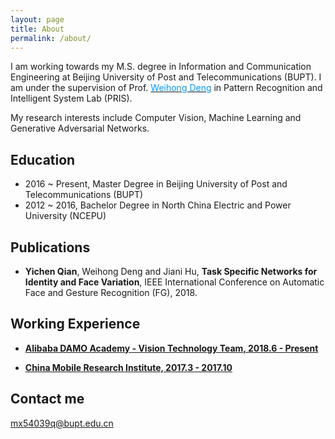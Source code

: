 ```yaml
---
layout: page
title: About
permalink: /about/
---
```


I am working towards my M.S. degree in Information and Communication Engineering at Beijing University of Post and Telecommunications (BUPT). I am under the supervision of Prof. [<font color=#0099ff>Weihong Deng</font>](http://www.pris.net.cn/introduction/teacher/dengweihong) in Pattern Recognition and Intelligent System Lab (PRIS). 

My research interests include Computer Vision, Machine Learning and Generative Adversarial Networks.

## Education

* 2016 ~ Present, Master Degree in Beijing University of Post and Telecommunications (BUPT)
* 2012 ~ 2016,    Bachelor Degree in North China Electric and Power University (NCEPU)

## Publications

* **Yichen Qian**, Weihong Deng and Jiani Hu, **Task Specific Networks for Identity and Face Variation**, IEEE  International Conference on Automatic Face and Gesture Recognition (FG), 2018.
    
## Working Experience

* [**Alibaba DAMO Academy - Vision Technology Team, 2018.6 - Present**](#) 

* [**China Mobile Research Institute,  2017.3 - 2017.10**](#) 

## Contact me

[mx54039q@bupt.edu.cn](mailto:mx54039q@bupu.edu.cn)